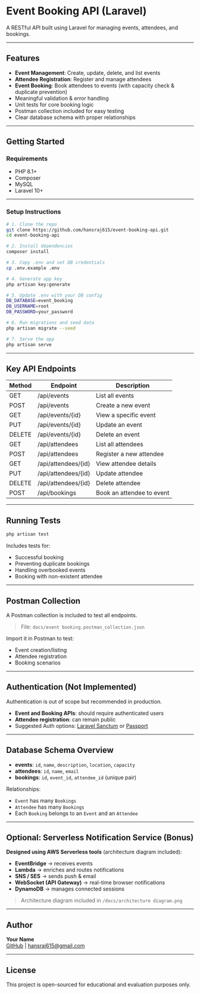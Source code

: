 # Event Booking API (Laravel)

A RESTful API built using Laravel for managing events, attendees, and bookings.

---

## Features

-   **Event Management**: Create, update, delete, and list events
-   **Attendee Registration**: Register and manage attendees
-   **Event Booking**: Book attendees to events (with capacity check & duplicate prevention)
-   Meaningful validation & error handling
-   Unit tests for core booking logic
-   Postman collection included for easy testing
-   Clear database schema with proper relationships

---

## Getting Started

### Requirements

-   PHP 8.1+
-   Composer
-   MySQL
-   Laravel 10+

---

### Setup Instructions

```bash
# 1. Clone the repo
git clone https://github.com/hansraj615/event-booking-api.git
cd event-booking-api

# 2. Install dependencies
composer install

# 3. Copy .env and set DB credentials
cp .env.example .env

# 4. Generate app key
php artisan key:generate

# 5. Update .env with your DB config
DB_DATABASE=event_booking
DB_USERNAME=root
DB_PASSWORD=your_password

# 6. Run migrations and seed data
php artisan migrate --seed

# 7. Serve the app
php artisan serve
```

---

## Key API Endpoints

| Method | Endpoint            | Description               |
| ------ | ------------------- | ------------------------- |
| GET    | /api/events         | List all events           |
| POST   | /api/events         | Create a new event        |
| GET    | /api/events/{id}    | View a specific event     |
| PUT    | /api/events/{id}    | Update an event           |
| DELETE | /api/events/{id}    | Delete an event           |
| GET    | /api/attendees      | List all attendees        |
| POST   | /api/attendees      | Register a new attendee   |
| GET    | /api/attendees/{id} | View attendee details     |
| PUT    | /api/attendees/{id} | Update attendee           |
| DELETE | /api/attendees/{id} | Delete attendee           |
| POST   | /api/bookings       | Book an attendee to event |

---

## Running Tests

```bash
php artisan test
```

Includes tests for:

-   Successful booking
-   Preventing duplicate bookings
-   Handling overbooked events
-   Booking with non-existent attendee

---

## Postman Collection

A Postman collection is included to test all endpoints.

> File: `docs/event booking.postman_collection.json`

Import it in Postman to test:

-   Event creation/listing
-   Attendee registration
-   Booking scenarios

---

## Authentication (Not Implemented)

Authentication is out of scope but recommended in production.

-   **Event and Booking APIs**: should require authenticated users
-   **Attendee registration**: can remain public
-   Suggested Auth options: [Laravel Sanctum](https://laravel.com/docs/sanctum) or [Passport](https://laravel.com/docs/passport)

---

## Database Schema Overview

-   **events**: `id`, `name`, `description`, `location`, `capacity`
-   **attendees**: `id`, `name`, `email`
-   **bookings**: `id`, `event_id`, `attendee_id` (unique pair)

Relationships:

-   `Event` has many `Bookings`
-   `Attendee` has many `Bookings`
-   Each `Booking` belongs to an `Event` and an `Attendee`

---

## Optional: Serverless Notification Service (Bonus)

**Designed using AWS Serverless tools** (architecture diagram included):

-   **EventBridge** → receives events
-   **Lambda** → enriches and routes notifications
-   **SNS / SES** → sends push & email
-   **WebSocket (API Gateway)** → real-time browser notifications
-   **DynamoDB** → manages connected sessions

> Architecture diagram included in `/docs/architecture diagram.png`

---

## Author

**Your Name**  
 [GitHub](https://github.com/hansraj615) | hansraj615@gmail.com

---

## License

This project is open-sourced for educational and evaluation purposes only.
